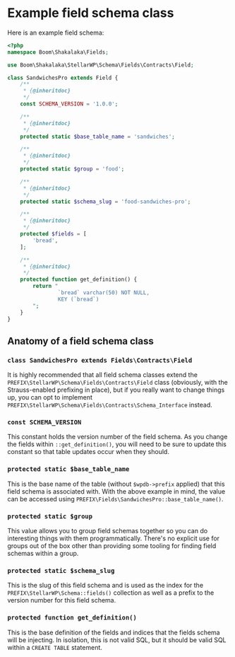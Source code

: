 # Example field schema class

Here is an example field schema:

```php
<?php
namespace Boom\Shakalaka\Fields;

use Boom\Shakalaka\StellarWP\Schema\Fields\Contracts\Field;

class SandwichesPro extends Field {
	/**
	 * {@inheritdoc}
	 */
	const SCHEMA_VERSION = '1.0.0';

	/**
	 * {@inheritdoc}
	 */
	protected static $base_table_name = 'sandwiches';

	/**
	 * {@inheritdoc}
	 */
	protected static $group = 'food';

	/**
	 * {@inheritdoc}
	 */
	protected static $schema_slug = 'food-sandwiches-pro';

	/**
	 * {@inheritdoc}
	 */
	protected $fields = [
		'bread',
	];

	/**
	 * {@inheritdoc}
	 */
	protected function get_definition() {
		return "
				`bread` varchar(50) NOT NULL,
				KEY (`bread`)
		";
	}
}
```

## Anatomy of a field schema class

### `class SandwichesPro extends Fields\Contracts\Field`

It is highly recommended that all field schema classes extend the `PREFIX\StellarWP\Schema\Fields\Contracts\Field` class (obviously, with the Strauss-enabled prefixing in place), but if you really want to change things up, you can opt to implement `PREFIX\StellarWP\Schema\Fields\Contracts\Schema_Interface` instead.

### `const SCHEMA_VERSION`

This constant holds the version number of the field schema. As you change the fields within `::get_definition()`, you will need to be sure to update this constant so that table updates occur when they should.

### `protected static $base_table_name`

This is the base name of the table (without `$wpdb->prefix` applied) that this field schema is associated with. With the above example in mind, the value can be accessed using `PREFIX\Fields\SandwichesPro::base_table_name()`.

### `protected static $group`

This value allows you to group field schemas together so you can do interesting things with them programmatically. There's no explicit use for groups out of the box other than providing some tooling for finding field schemas within a group.

### `protected static $schema_slug`

This is the slug of this field schema and is used as the index for the `PREFIX\StellarWP\Schema::fields()` collection as well as a prefix to the version number for this field schema.

### `protected function get_definition()`

This is the base definition of the fields and indices that the fields schema will be injecting. In isolation, this is not valid SQL, but it should be valid SQL within a `CREATE TABLE` statement.
